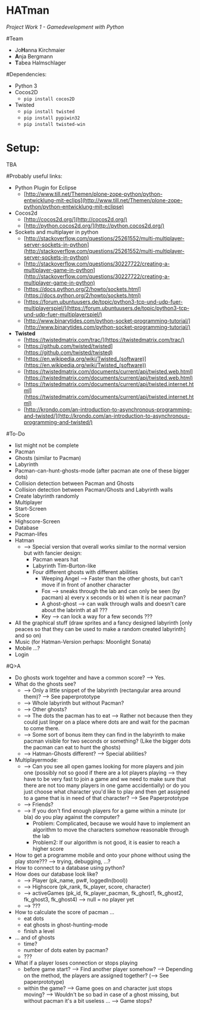 # HATman
_Project Work 1 - Gamedevelopment with Python_


#Team
* Jo**H**anna Kirchmaier
* **A**nja Bergmann
* **T**abea Halmschlager


#Dependencies: 
* Python 3
* Cocos2D
	- `pip install cocos2D`
* Twisted
	- `pip install twisted`
	- `pip install pypiwin32`
	- `pip install twisted-win`


# Setup:
TBA


#Probably useful links:
* Python Plugin for Eclipse
	- [http://www.till.net/Themen/plone-zope-python/python-entwicklung-mit-eclips](http://www.till.net/Themen/plone-zope-python/python-entwicklung-mit-eclipse) 
* Cocos2d
	- [http://cocos2d.org/](http://cocos2d.org/)
	- [http://python.cocos2d.org/](http://python.cocos2d.org/)
* Sockets and multiplayer in python
	- [http://stackoverflow.com/questions/25261552/multi-multiplayer-server-sockets-in-python](http://stackoverflow.com/questions/25261552/multi-multiplayer-server-sockets-in-python)
	- [http://stackoverflow.com/questions/30227722/creating-a-multiplayer-game-in-python](http://stackoverflow.com/questions/30227722/creating-a-multiplayer-game-in-python)
	- [https://docs.python.org/2/howto/sockets.html](https://docs.python.org/2/howto/sockets.html)
	- [https://forum.ubuntuusers.de/topic/python3-tcp-und-udp-fuer-multiplayerspiel/](https://forum.ubuntuusers.de/topic/python3-tcp-und-udp-fuer-multiplayerspiel/)
	- [http://www.binarytides.com/python-socket-programming-tutorial/](http://www.binarytides.com/python-socket-programming-tutorial/)
* **Twisted**
	- [https://twistedmatrix.com/trac/](https://twistedmatrix.com/trac/)
	- [https://github.com/twisted/twisted](https://github.com/twisted/twisted)
	- [https://en.wikipedia.org/wiki/Twisted_(software)](https://en.wikipedia.org/wiki/Twisted_(software))
	- [https://twistedmatrix.com/documents/current/api/twisted.web.html](https://twistedmatrix.com/documents/current/api/twisted.web.html)
	- [https://twistedmatrix.com/documents/current/api/twisted.internet.html](https://twistedmatrix.com/documents/current/api/twisted.internet.html)
	- [http://krondo.com/an-introduction-to-asynchronous-programming-and-twisted/](http://krondo.com/an-introduction-to-asynchronous-programming-and-twisted/)

#To-Do
* list might not be complete
* Pacman
* Ghosts (similar to Pacman)
* Labyrinth
* Pacman-can-hunt-ghosts-mode (after pacman ate one of these bigger dots)
* Collision detection between Pacman and Ghosts
* Collision detection between Pacman/Ghosts and Labyrinth walls 
* Create labyrinth randomly
* Multiplayer
* Start-Screen
* Score
* Highscore-Screen
* Database
* Pacman-lifes
* Hatman
	* --> Special version that overall works similar to the normal version but with fancier design: 
		* Pacman wears hat
		* Labyrinth Tim-Burton-like
		* Four different ghosts with different abilities
			* Weeping Angel --> Faster than the other ghosts, but can't move if in front of another character
			* Fox --> sneaks through the lab and can only be seen (by pacman) a) every x seconds or b) when 
					it is near pacman?
			* A ghost-ghost --> can walk through walls and doesn't care about the labrinth at all ???
			* Key --> can lock a way for a few seconds ???
* All the graphical stuff (draw sprites and a fancy designed labyrinth [only peaces so that they can be used 
		to make a random created labyrinth] and so on)
* Music (for Hatman-Version perhaps: Moonlight Sonata)
* Mobile ...?
* Login

#Q>A
* Do ghosts work togehter and have a common score? --> Yes.
* What do the ghosts see? 
	- --> Only a little snippet of the labyrinth (rectangular area around them)? --> See paperprototype
	- --> Whole labyrinth but without Pacman? 
	- --> Other ghosts? 
	- --> The dots the pacman has to eat --> Rather not because then they could just linger on a place where 
		dots are and wait for the pacman to come there. 
	- --> Some sort of bonus item they can find in the labyrinth to make pacman visible for two 
			seconds or something? (Like the bigger dots the pacman can eat to hunt the ghosts)
	- --> Hatman-Ghosts different? --> Special abilities? 
* Multiplayermode: 
	- --> Can you see all open games looking for more players and join one (possibly not so good if there are 
		a lot players playing --> they have to be very fast to join a game and we need to make sure that there 
		are not too many players in one game accidentially) or do you just choose what character you'd like to 
		play and then get assigned to a game that is in need of that character? --> See Paperprototype
	- --> Friends? 
	- --> If you don't find enough players for a game within a minute (or bla) do you play against the computer? 
		- Problem: Complicated, because we would have to implement an algorithm to move the characters 
			somehow reasonable through the lab
		- Problem2: If our algorithm is not good, it is easier to reach a higher score
* How to get a programme mobile and onto your phone without using the play store??? --> trying, debugging, ...? 
* How to connect to a database using python? 
* How does our database look like? 
	- --> Player (pk_name, pw#, loggedIn(bool))
	- --> Highscore (pk_rank, fk_player, score, character)
	- --> activeGames (pk_id, fk_player_pacman, fk_ghost1, fk_ghost2, fk_ghost3, fk_ghost4) --> null = no player yet
	- --> ??? 
* How to calculate the score of pacman ...
	- eat dots
	- eat ghosts in ghost-hunting-mode
	- finish a level
* ... and of ghosts
	- time? 
	- number of dots eaten by pacman? 
	- ???
* What if a player loses connection or stops playing
	- before game start?
		--> Find another player somehow? 
			--> Depending on the method, the players are assigned together? (--> See paperprototype)
	- within the game?
		--> Game goes on and character just stops moving? 
			--> Wouldn't be so bad in case of a ghost missing, but without pacman it's a bit useless ...
		--> Game stops? 